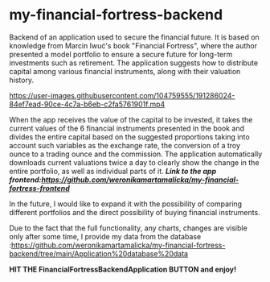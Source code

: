 # my-financial-fortress-backend
Backend of an application used to secure the financial future. It is based on knowledge from Marcin Iwuć's book "Financial Fortress", where the author presented a model portfolio to ensure a secure future for long-term investments such as retirement. The application suggests how to distribute capital among various financial instruments, along with their valuation history. 



https://user-images.githubusercontent.com/104759555/191286024-84ef7ead-90ce-4c7a-b6eb-c2fa5761901f.mp4



When the app receives the value of the capital to be invested, it takes the current values of the 6 financial instruments presented in the book and divides the entire capital based on the suggested proportions taking into account such variables as the exchange rate, the conversion of a troy ounce to a trading ounce and the commission.
The application automatically downloads current valuations twice a day to clearly show the change in the entire portfolio, as well as individual parts of it.
***Link to the app frontend:https://github.com/weronikamartamalicka/my-financial-fortress-frontend***

In the future, I would like to expand it with the possibility of comparing different portfolios and the direct possibility of buying financial instruments.

Due to the fact that the full functionality, any charts, changes are visible only after some time, I provide my data from the database :https://github.com/weronikamartamalicka/my-financial-fortress-backend/tree/main/Application%20database%20data

**HIT THE FinancialFortressBackendApplication BUTTON and enjoy!**
